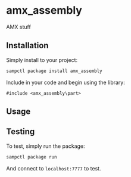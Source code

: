 # amx_assembly

AMX stuff

## Installation

Simply install to your project:

```bash
sampctl package install amx_assembly
```

Include in your code and begin using the library:

```pawn
#include <amx_assembly\part>
```

## Usage


## Testing

To test, simply run the package:

```bash
sampctl package run
```

And connect to `localhost:7777` to test.
